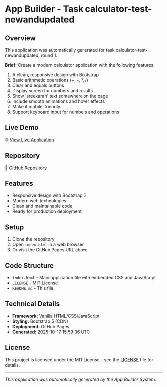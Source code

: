 # App Builder - Task calculator-test-newandupdated

## Overview
This application was automatically generated for task calculator-test-newandupdated, round 1.

**Brief:** Create a modern calculator application with the following features:

1. A clean, responsive design with Bootstrap
2. Basic arithmetic operations (+, -, *, /)
3. Clear and equals buttons
4. Display screen for numbers and results
5. Show 'sreekaran' text somewhere on the page
6. Include smooth animations and hover effects
7. Make it mobile-friendly
8. Support keyboard input for numbers and operations

## Live Demo
🌐 [View Live Application](https://24f2000010.github.io/app-calculator-test-newandupdated/)

## Repository
📁 [GitHub Repository](https://github.com/24f2000010/app-calculator-test-newandupdated)

## Features
- Responsive design with Bootstrap 5
- Modern web technologies
- Clean and maintainable code
- Ready for production deployment

## Setup
1. Clone the repository
2. Open `index.html` in a web browser
3. Or visit the GitHub Pages URL above

## Code Structure
- `index.html` - Main application file with embedded CSS and JavaScript
- `LICENSE` - MIT License
- `README.md` - This file

## Technical Details
- **Framework:** Vanilla HTML/CSS/JavaScript
- **Styling:** Bootstrap 5 (CDN)
- **Deployment:** GitHub Pages
- **Generated:** 2025-10-17 15:59:36 UTC

## License
This project is licensed under the MIT License - see the [LICENSE](LICENSE) file for details.

---
*This application was automatically generated by the App Builder System.*
